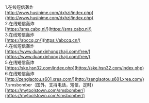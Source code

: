 1.在线短信轰炸  
[http://www.husinime.com/dxhzj/index.php](http://www.husinime.com/dxhzj/index.php)  
2.在线短信轰炸  
[https://sms.cabq.nl/](https://sms.cabq.nl/)  
3.在线短信轰炸  
[https://abccq.cn/](https://abccq.cn/)  
4.在线短信轰炸  
[https://www.duanxinhongzhaji.com/free/](https://www.duanxinhongzhaji.com/free/)  
5.在线短信轰炸  
[https://ske.hsn32.com/index.php](https://ske.hsn32.com/index.php)  
6.在线短信轰炸  
[http://zenglaotou.s601.xrea.com/](http://zenglaotou.s601.xrea.com/)  
7.smsbomber（国外，支持电话，短信，定时）  
[https://mytoolstown.com/smsbomber/](https://mytoolstown.com/smsbomber/)